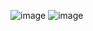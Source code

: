 ![image](https://github.com/DmytroKovinskyi/04-polymorphism-DmytroKovinskyi/assets/163335412/39c8d433-0d68-4d37-9c79-1798e1c6a9fb)
![image](https://github.com/DmytroKovinskyi/04-polymorphism-DmytroKovinskyi/assets/163335412/aca5b328-f89f-4ded-be89-4d55f5b9799c)
